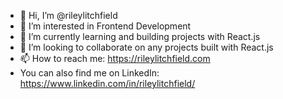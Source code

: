 - 👋 Hi, I’m @rileylitchfield
- 👀 I’m interested in Frontend Development 
- 🌱 I’m currently learning and building projects with React.js 
- 💞️ I’m looking to collaborate on any projects built with React.js
- 📫 How to reach me: https://rileylitchfield.com
- You can also find me on LinkedIn: https://www.linkedin.com/in/rileylitchfield/

<!---
rileylitchfield/rileylitchfield is a ✨ special ✨ repository because its `README.md` (this file) appears on your GitHub profile.
You can click the Preview link to take a look at your changes.
--->
